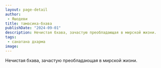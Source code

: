 ```yaml
---
layout: page-detail
author:
 - Яшодеви
title: тамасика-бхава
publishDate: "2024-09-01"
description: Нечистая бхава, зачастую преобладающая в мирской жизни.
tags:
 - санатана дхарма
image: 
---
```


Нечистая бхава, зачастую преобладающая в мирской жизни.

